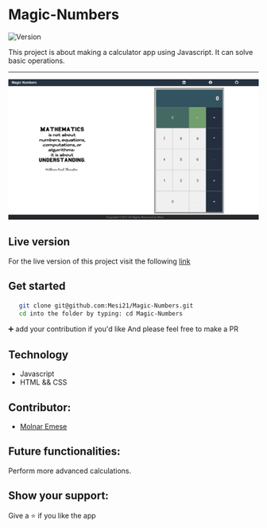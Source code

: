 # Magic-Numbers

<img alt="Version" src="https://img.shields.io/badge/version-1.0.0-blue.svg?cacheSeconds=2592000" />

This project is about making a calculator app using Javascript.
It can solve basic operations. 

---

![Calculator](./Assets/screenshot.jpg)

## Live version

For the live version of this project visit the following [link](https://mesi21.github.io/Magic-Numbers/) 

## Get started

```bash
   git clone git@github.com:Mesi21/Magic-Numbers.git
   cd into the folder by typing: cd Magic-Numbers
```

 :heavy_plus_sign: add your contribution if you'd like
 And please feel free to make a PR

## Technology

- Javascript
- HTML && CSS

## Contributor:

- [Molnar Emese](https://github.com/Mesi21)

## Future functionalities:

Perform more advanced calculations.

## Show your support:

Give a :star: if you like the app

